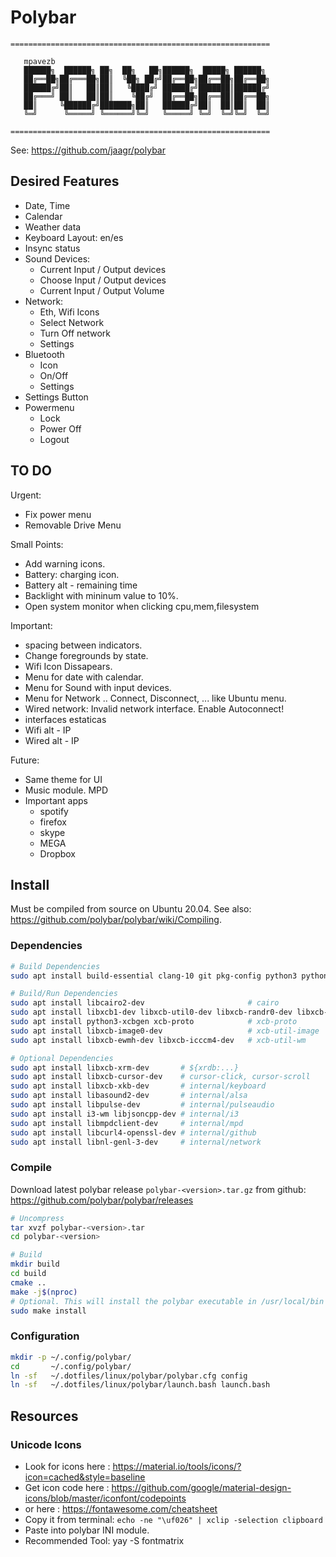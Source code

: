 # Polybar

```
==========================================================

   mpavezb
   ██████╗  ██████╗ ██╗  ██╗   ██╗██████╗  █████╗ ██████╗
   ██╔══██╗██╔═══██╗██║  ╚██╗ ██╔╝██╔══██╗██╔══██╗██╔══██╗
   ██████╔╝██║   ██║██║   ╚████╔╝ ██████╔╝███████║██████╔╝
   ██╔═══╝ ██║   ██║██║    ╚██╔╝  ██╔══██╗██╔══██║██╔══██╗
   ██║     ╚██████╔╝███████╗██║   ██████╔╝██║  ██║██║  ██║
   ╚═╝      ╚═════╝ ╚══════╝╚═╝   ╚═════╝ ╚═╝  ╚═╝╚═╝  ╚═╝

==========================================================
```
See: https://github.com/jaagr/polybar

## Desired Features

- Date, Time
- Calendar
- Weather data
- Keyboard Layout: en/es
- Insync status
- Sound Devices:
  - Current Input / Output devices
  - Choose  Input / Output devices
  - Current Input / Output Volume
- Network:
  - Eth, Wifi Icons
  - Select Network
  - Turn Off network
  - Settings
- Bluetooth
  - Icon
  - On/Off
  - Settings
- Settings Button
- Powermenu
  - Lock
  - Power Off
  - Logout


## TO DO

Urgent:
- Fix power menu
- Removable Drive Menu

Small Points:
- Add warning icons.
- Battery: charging icon.
- Battery alt - remaining time
- Backlight with mininum value to 10%.
- Open system monitor when clicking cpu,mem,filesystem

Important:
- spacing between indicators.
- Change foregrounds by state.
- Wifi Icon Dissapears.
- Menu for date with calendar.
- Menu for Sound with input devices.
- Menu for Network .. Connect, Disconnect, ... like Ubuntu menu. 
- Wired network: Invalid network interface. Enable Autoconnect!
- interfaces estaticas
- Wifi alt - IP
- Wired alt - IP

Future:
- Same theme for UI
- Music module. MPD
- Important apps
  - spotify
  - firefox
  - skype
  - MEGA
  - Dropbox


## Install

Must be compiled from source on Ubuntu 20.04. See also: https://github.com/polybar/polybar/wiki/Compiling.

### Dependencies

```bash
# Build Dependencies
sudo apt install build-essential clang-10 git pkg-config python3 python3-sphinx python3-packaging 

# Build/Run Dependencies
sudo apt install libcairo2-dev                       # cairo
sudo apt install libxcb1-dev libxcb-util0-dev libxcb-randr0-dev libxcb-composite0-dev  # libxcb
sudo apt install python3-xcbgen xcb-proto            # xcb-proto
sudo apt install libxcb-image0-dev                   # xcb-util-image
sudo apt install libxcb-ewmh-dev libxcb-icccm4-dev   # xcb-util-wm

# Optional Dependencies
sudo apt install libxcb-xrm-dev       # ${xrdb:...}
sudo apt install libxcb-cursor-dev    # cursor-click, cursor-scroll
sudo apt install libxcb-xkb-dev       # internal/keyboard
sudo apt install libasound2-dev       # internal/alsa
sudo apt install libpulse-dev         # internal/pulseaudio
sudo apt install i3-wm libjsoncpp-dev # internal/i3
sudo apt install libmpdclient-dev     # internal/mpd
sudo apt install libcurl4-openssl-dev # internal/github
sudo apt install libnl-genl-3-dev     # internal/network
```

### Compile

Download latest polybar release `polybar-<version>.tar.gz` from github: https://github.com/polybar/polybar/releases

``` bash
# Uncompress
tar xvzf polybar-<version>.tar
cd polybar-<version>

# Build
mkdir build
cd build
cmake ..
make -j$(nproc)
# Optional. This will install the polybar executable in /usr/local/bin
sudo make install
```

### Configuration

``` bash
mkdir -p ~/.config/polybar/
cd       ~/.config/polybar/
ln -sf   ~/.dotfiles/linux/polybar/polybar.cfg config
ln -sf   ~/.dotfiles/linux/polybar/launch.bash launch.bash
```


## Resources

### Unicode Icons

- Look for icons here  : https://material.io/tools/icons/?icon=cached&style=baseline
- Get icon code here   : https://github.com/google/material-design-icons/blob/master/iconfont/codepoints
- or here              : https://fontawesome.com/cheatsheet
- Copy it from terminal: `echo -ne "\uf026" | xclip -selection clipboard`
- Paste into polybar INI module.
- Recommended Tool: yay -S fontmatrix
